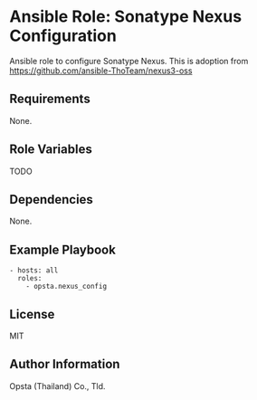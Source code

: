 # Ansible Role: Sonatype Nexus Configuration

Ansible role to configure Sonatype Nexus. This is adoption from <https://github.com/ansible-ThoTeam/nexus3-oss>

## Requirements

None.

## Role Variables

TODO

## Dependencies

None.

## Example Playbook

    - hosts: all
      roles:
        - opsta.nexus_config

## License

MIT

## Author Information

Opsta (Thailand) Co., Tld.
